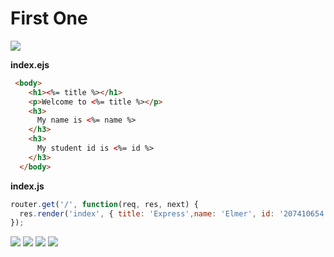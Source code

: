 # First One

![](https://i.imgur.com/IOuCpzX.png)

**index.ejs**
```html
 <body>
    <h1><%= title %></h1>
    <p>Welcome to <%= title %></p>
    <h3>
      My name is <%= name %>
    </h3>
    <h3>
      My student id is <%= id %>
    </h3>
  </body>
```

**index.js**
```js
router.get('/', function(req, res, next) {
  res.render('index', { title: 'Express',name: 'Elmer', id: '207410654' });
});
```
![](https://i.imgur.com/WdZOZiX.jpg)
![](https://i.imgur.com/HSaDhBv.png)
![](https://i.imgur.com/BtoLdPr.png)
![](https://i.imgur.com/i1IRJXR.png)